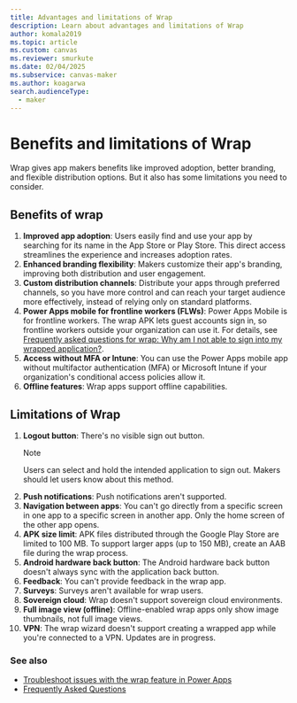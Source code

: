 ```yaml
---
title: Advantages and limitations of Wrap
description: Learn about advantages and limitations of Wrap
author: komala2019
ms.topic: article
ms.custom: canvas
ms.reviewer: smurkute
ms.date: 02/04/2025
ms.subservice: canvas-maker
ms.author: koagarwa
search.audienceType: 
  - maker
---
```


# Benefits and limitations of Wrap

Wrap gives app makers benefits like improved adoption, better branding, and flexible distribution options. But it also has some limitations you need to consider.

## Benefits of wrap

1. **Improved app adoption**: Users easily find and use your app by searching for its name in the App Store or Play Store. This direct access streamlines the experience and increases adoption rates.
1. **Enhanced branding flexibility**: Makers customize their app's branding, improving both distribution and user engagement.
1. **Custom distribution channels**: Distribute your apps through preferred channels, so you have more control and can reach your target audience more effectively, instead of relying only on standard platforms.
1. **Power Apps mobile for frontline workers (FLWs)**: Power Apps Mobile is for frontline workers. The wrap APK lets guest accounts sign in, so frontline workers outside your organization can use it. For details, see [Frequently asked questions for wrap: Why am I not able to sign into my wrapped application?](faq.yml).
1. **Access without MFA or Intune**: You can use the Power Apps mobile app without multifactor authentication (MFA) or Microsoft Intune if your organization's conditional access policies allow it.
1. **Offline features**: Wrap apps support offline capabilities.

## Limitations of Wrap

1. **Logout button**: There's no visible sign out button. 
   > [!NOTE]
   > Users can select and hold the intended application to sign out. Makers should let users know about this method.
1. **Push notifications**: Push notifications aren't supported.
1. **Navigation between apps**: You can't go directly from a specific screen in one app to a specific screen in another app. Only the home screen of the other app opens.
1. **APK size limit**: APK files distributed through the Google Play Store are limited to 100 MB. To support larger apps (up to 150 MB), create an AAB file during the wrap process.
1. **Android hardware back button**: The Android hardware back button doesn't always sync with the application back button.
1. **Feedback**: You can't provide feedback in the wrap app.
1. **Surveys**: Surveys aren't available for wrap users.
1. **Sovereign cloud**: Wrap doesn't support sovereign cloud environments.
1. **Full image view (offline)**: Offline-enabled wrap apps only show image thumbnails, not full image views.
1. **VPN**: The wrap wizard doesn't support creating a wrapped app while you're connected to a VPN. Updates are in progress.

### See also

- [Troubleshoot issues with the wrap feature in Power Apps](/troubleshoot/power-platform/power-apps/manage-apps-and-solutions/wrap-issues)
- [Frequently Asked Questions](faq.yml)
